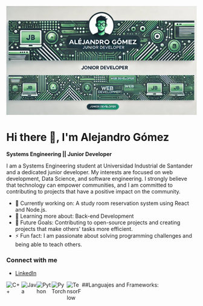 ![Descripción de la imagen](https://github.com/Alejandrogv2304/Alejandrogv2304/blob/main/DALL·E%202024-08-25%2018.42.47%20-%20A%20banner%20similar%20to%20the%20one%20provided%2C%20with%20the%20name%20'Alejandro%20Gómez'%20prominently%20displayed%20in%20the%20center.%20Below%20the%20name%2C%20include%20the%20title%20'Junior%20D.webp)

# Hi there 👋, I'm Alejandro Gómez

**Systems Engineering || Junior Developer**

I am a Systems Engineering student at Universidad Industrial de Santander and a dedicated junior developer. My interests are focused on web development, Data Science, and software engineering. I strongly believe that technology can empower communities, and I am committed to contributing to projects that have a positive impact on the community.

- 💼 Currently working on: A study room reservation system using React and Node.js.
- 🌱 Learning more about: Back-end Development
- 🚀 Future Goals: Contributing to open-source projects and creating projects that make others' tasks more efficient.
- ⚡ Fun fact: I am passionate about solving programming challenges and being able to teach others.

### Connect with me
- [LinkedIn](https://www.linkedin.com/in/alejandro-gomez-a2452320a/)

##Languajes and Frameworks:
<img align="left" alt="C++" width="40px" src="https://github.com/tu_usuario/tu_repositorio/blob/main/assets/icons/cplusplus.png" />
<img align="left" alt="Java" width="40px" src="https://github.com/tu_usuario/tu_repositorio/blob/main/assets/icons/java.png" />
<img align="left" alt="Python" width="40px" src="https://github.com/tu_usuario/tu_repositorio/blob/main/assets/icons/python.png" />
<img align="left" alt="PyTorch" width="40px" src="https://github.com/tu_usuario/tu_repositorio/blob/main/assets/icons/pytorch.png" />
<img align="left" alt="TensorFlow" width="40px" src="https://github.com/tu_usuario/tu_repositorio/blob/main/assets/icons/tensorflow.png" />

<br />
